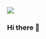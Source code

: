 <img src="https://capsule-render.vercel.app/api?type=waving&color=timeGradient&height=300&textbg=f7f5f5&section=header&text=YongJunLEE&fontSize=90" />

### Hi there 👋

<!--
**Lee-YongJun/Lee-YongJun** is a ✨ _special_ ✨ repository because its `README.md` (this file) appears on your GitHub profile.

Here are some ideas to get you started:

- 🔭 I’m currently working on ...
- 🌱 I’m currently learning ...
- 👯 I’m looking to collaborate on ...
- 🤔 I’m looking for help with ...
- 💬 Ask me about ...
- 📫 How to reach me: ...
- 😄 Pronouns: ...
- ⚡ Fun fact: ...
-->
